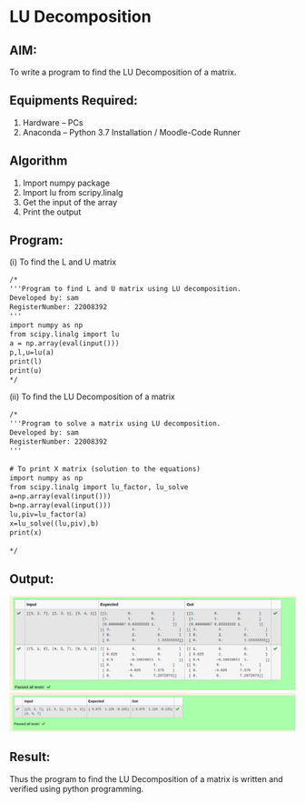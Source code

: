 # LU Decomposition 

## AIM:
To write a program to find the LU Decomposition of a matrix.

## Equipments Required:
1. Hardware – PCs
2. Anaconda – Python 3.7 Installation / Moodle-Code Runner

## Algorithm
1. Import numpy package
2. Import lu from scripy.linalg
3. Get the input of the array
4. Print the output

## Program:
(i) To find the L and U matrix
```
/*
'''Program to find L and U matrix using LU decomposition.
Developed by: sam
RegisterNumber: 22008392
'''
import numpy as np
from scipy.linalg import lu
a = np.array(eval(input()))
p,l,u=lu(a)
print(l)
print(u)
*/
```
(ii) To find the LU Decomposition of a matrix
```
/*
'''Program to solve a matrix using LU decomposition.
Developed by: sam
RegisterNumber: 22008392
'''

# To print X matrix (solution to the equations)
import numpy as np
from scipy.linalg import lu_factor, lu_solve
a=np.array(eval(input()))
b=np.array(eval(input()))
lu,piv=lu_factor(a)
x=lu_solve((lu,piv),b)
print(x)

*/
```

## Output:
![image](./lu.png)
![image](./ludeco.png)


## Result:
Thus the program to find the LU Decomposition of a matrix is written and verified using python programming.

